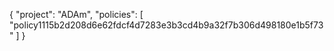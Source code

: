 {
    "project": "ADAm",
    "policies": [
    "policy1115b2d208d6e62fdcf4d7283e3b3cd4b9a32f7b306d498180e1b5f73"
    ]
}
